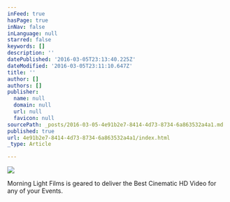 ```yaml
---
inFeed: true
hasPage: true
inNav: false
inLanguage: null
starred: false
keywords: []
description: ''
datePublished: '2016-03-05T23:13:40.225Z'
dateModified: '2016-03-05T23:11:10.647Z'
title: ''
author: []
authors: []
publisher:
  name: null
  domain: null
  url: null
  favicon: null
sourcePath: _posts/2016-03-05-4e91b2e7-8414-4d73-8734-6a863532a4a1.md
published: true
url: 4e91b2e7-8414-4d73-8734-6a863532a4a1/index.html
_type: Article

---
```

![](https://the-grid-user-content.s3-us-west-2.amazonaws.com/e2a69b2d-3ba8-4dcf-9d86-035600889a88.jpg)

Morning Light Films is geared to deliver the Best Cinematic HD Video for any of your Events.